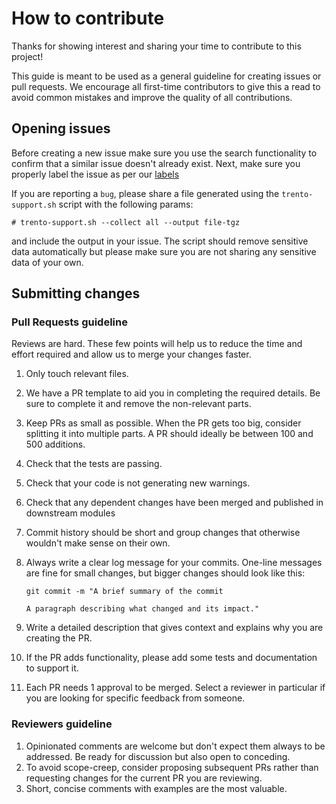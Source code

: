 # How to contribute

Thanks for showing interest and sharing your time to contribute to this project!

This guide is meant to be used as a general guideline for creating issues or
pull requests. We encourage all first-time contributors to give this a read to avoid
common mistakes and improve the quality of all contributions.

## Opening issues

Before creating a new issue make sure you use the search functionality to confirm
that a similar issue doesn't already exist. Next, make sure you properly label
the issue as per our [labels](https://github.com/trento-project/projectname/labels)

If you are reporting a `bug`, please share a file generated using the
`trento-support.sh` script with the following params:

```
# trento-support.sh --collect all --output file-tgz
```

and include the output in your issue. The script should remove sensitive data
automatically but please make sure you are not sharing any sensitive data of your own.

## Submitting changes

### Pull Requests guideline

Reviews are hard. These few points will help us to reduce the time and effort required and allow us to merge your changes faster.

1. Only touch relevant files.
2. We have a PR template to aid you in completing the required details. Be
   sure to complete it and remove the non-relevant parts.
3. Keep PRs as small as possible. When the PR gets too big, consider splitting it into multiple parts. A PR should ideally be between 100 and 500 additions.
4. Check that the tests are passing.
5. Check that your code is not generating new warnings.
6. Check that any dependent changes have been merged and published in downstream modules
7. Commit history should be short and group changes that otherwise wouldn't
   make sense on their own.
8. Always write a clear log message for your commits. One-line messages are
   fine for small changes, but bigger changes should look like this:

   ```
   git commit -m "A brief summary of the commit

   A paragraph describing what changed and its impact."
   ```

9. Write a detailed description that gives context and explains why you are
   creating the PR.
10. If the PR adds functionality, please add some tests and documentation
    to support it.
11. Each PR needs 1 approval to be merged. Select a reviewer in particular if
    you are looking for specific feedback from someone.

### Reviewers guideline

1. Opinionated comments are welcome but don't expect them always to be
   addressed. Be ready for discussion but also open to conceding.
2. To avoid scope-creep, consider proposing subsequent PRs
   rather than requesting changes for the current PR you are reviewing.
3. Short, concise comments with examples are the most valuable.
